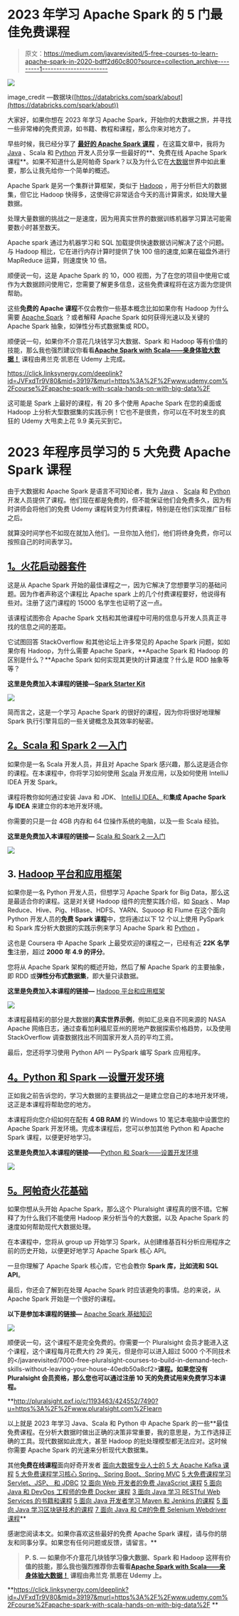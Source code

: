 # 2023 年学习 Apache Spark 的 5 门最佳免费课程

> 原文：<https://medium.com/javarevisited/5-free-courses-to-learn-apache-spark-in-2020-bdff2d60c800?source=collection_archive---------1----------------------->

[![](img/7b9454c9f889e2339390a2c29572c060.png)](https://click.linksynergy.com/deeplink?id=JVFxdTr9V80&mid=39197&murl=https%3A%2F%2Fwww.udemy.com%2Fcourse%2Fapache-spark-with-scala-hands-on-with-big-data%2F)

image_credit —数据块([https://databricks.com/spark/about](https://databricks.com/spark/about))

大家好，如果你想在 2023 年学习 Apache Spark，开始你的大数据之旅，并寻找一些非常棒的免费资源，如书籍、教程和课程，那么你来对地方了。

早些时候，我已经分享了 [**最好的 Apache Spark 课程**](/javarevisited/5-best-apache-spark-courses-for-java-and-python-developers-bbd9d63eb76c) ，在这篇文章中，我将为 [Java](/javarevisited/top-5-java-online-courses-for-beginners-best-of-lot-1e1e240a758) 、Scala 和 [Python](/javarevisited/10-free-python-tutorials-and-courses-from-google-microsoft-and-coursera-for-beginners-96b9ad20b4e6) 开发人员分享一些最好的**、免费在线 Apache Spark 课程**。如果不知道什么是阿帕奇 Spark？以及为什么它在[大数据](/swlh/5-free-online-courses-to-learn-big-data-hadoop-and-spark-in-2019-a553e6ccfe30)世界中如此重要，那么让我先给你一个简单的概述。

Apache Spark 是另一个集群计算框架，类似于 [Hadoop](http://javarevisited.blogspot.sg/2018/04/top-5-hadoop-courses-to-learn-online.html) ，用于分析巨大的数据集，但它比 Hadoop 快得多，这使得它非常适合今天的高计算需求，如处理大量数据。

处理大量数据的挑战之一是速度，因为用真实世界的数据训练机器学习算法可能需要数小时甚至数天。

Apache spark 通过为机器学习和 SQL 加载提供快速数据访问解决了这个问题。与 Hadoop 相比，它在进行内存计算时提供了快 100 倍的速度,如果在磁盘外进行 MapReduce 运算，则速度快 10 倍。

顺便说一句，这是 Apache Spark 的 10，000 视图，为了在您的项目中使用它或作为大数据顾问使用它，您需要了解更多信息，这些免费课程将在这方面为您提供帮助。

这些**免费的 Apache 课程**不仅会教你一些基本概念比如如果你有 Hadoop 为什么需要 [Apache Spark](http://javarevisited.blogspot.sg/2017/12/top-5-courses-to-learn-big-data-and.html) ？或者解释 Apache Spark 如何获得光速以及关键的 Apache Spark 抽象，如弹性分布式数据集或 RDD。

顺便说一句，如果你不介意花几块钱学习大数据、Spark 和 Hadoop 等有价值的技能，那么我也强烈建议你看看[**Apache Spark with Scala——亲身体验大数据！**](https://click.linksynergy.com/deeplink?id=JVFxdTr9V80&mid=39197&murl=https%3A%2F%2Fwww.udemy.com%2Fcourse%2Fapache-spark-with-scala-hands-on-with-big-data%2F) 课程由弗兰克·凯恩在 Udemy 上完成。

<https://click.linksynergy.com/deeplink?id=JVFxdTr9V80&mid=39197&murl=https%3A%2F%2Fwww.udemy.com%2Fcourse%2Fapache-spark-with-scala-hands-on-with-big-data%2F>  

这可能是 Spark 上最好的课程，有 20 多个使用 Apache Spark 在您的桌面或 Hadoop 上分析大型数据集的实践示例！它也不是很贵，你可以在不时发生的疯狂的 Udemy 大甩卖上花 9.9 美元买到它。

# 2023 年程序员学习的 5 大免费 Apache Spark 课程

由于大数据和 Apache Spark 是语言不可知论者，我为 [Java](http://javarevisited.blogspot.sg/2017/11/top-5-free-java-courses-for-beginners.html) 、 [Scala](http://javarevisited.blogspot.sg/2018/01/10-reasons-to-learn-scala-programming.html#axzz550Ppgfxg) 和 [Python](http://javarevisited.blogspot.sg/2018/03/top-5-courses-to-learn-python-in-2018.html) 开发人员提供了课程。他们现在都是免费的，但不能保证他们会免费多久，因为有时讲师会将他们的免费 Udemy 课程转变为付费课程，特别是在他们实现推广目标之后。

就算没时间学也不如现在就加入他们。一旦你加入他们，他们将终身免费，你可以按照自己的时间表学习。

## [1。火花启动器套件](https://click.linksynergy.com/fs-bin/click?id=JVFxdTr9V80&subid=0&offerid=323058.1&type=10&tmpid=14538&RD_PARM1=https%3A%2F%2Fwww.udemy.com%2Fsparkstarterkit%2F)

这是从 Apache Spark 开始的最佳课程之一，因为它解决了您想要学习的基础问题。因为作者声称这个课程比 Apache spark 上的几个付费课程要好，他说得有些对。注册了这门课程的 15000 名学生也证明了这一点。

该课程试图弥合 Apache Spark 文档和其他课程中可用的信息与开发人员真正寻找的信息之间的差距。

它试图回答 StackOverflow 和其他论坛上许多常见的 Apache Spark 问题，如如果你有 Hadoop，为什么需要 Apache Spark，**Apache Spark 和 Hadoop 的区别是什么？**Apache Spark 如何实现其更快的计算速度？什么是 RDD 抽象等等？

**这里是免费加入本课程的链接—**[**Spark Starter Kit**](https://click.linksynergy.com/fs-bin/click?id=JVFxdTr9V80&subid=0&offerid=323058.1&type=10&tmpid=14538&RD_PARM1=https%3A%2F%2Fwww.udemy.com%2Fsparkstarterkit%2F)

[![](img/7e9b62873e3366cfd542879241d6cdfe.png)](https://click.linksynergy.com/fs-bin/click?id=JVFxdTr9V80&subid=0&offerid=323058.1&type=10&tmpid=14538&RD_PARM1=https%3A%2F%2Fwww.udemy.com%2Fsparkstarterkit%2F)

简而言之，这是一个学习 Apache Spark 的很好的课程，因为你将很好地理解 Spark 执行引擎背后的一些关键概念及其效率的秘密。

## [2。Scala 和 Spark 2 —入门](https://click.linksynergy.com/fs-bin/click?id=JVFxdTr9V80&subid=0&offerid=323058.1&type=10&tmpid=14538&RD_PARM1=https%3A%2F%2Fwww.udemy.com%2Fscala-and-spark-2-getting-started%2F)

如果你是一名 Scala 开发人员，并且对 Apache Spark 感兴趣，那么这是适合你的课程。在本课程中，你将学习如何使用 [Scala](http://javarevisited.blogspot.sg/2017/04/5-books-to-learn-scala-and-functional-programming.html) 开发应用，以及如何使用 IntelliJ IDEA 开发 Spark。

课程将教你如何通过安装 Java 和 JDK、 [IntelliJ IDEA、](https://itnext.io/top-5-intellijidea-and-android-studio-courses-for-java-and-android-programmers-afcc27309b60)和**集成 Apache Spark 与 IDEA** 来建立你的本地开发环境。

你需要的只是一台 4GB 内存和 64 位操作系统的电脑，以及一些 Scala 经验。

**这里是免费加入本课程的链接—** [Scala 和 Spark 2 —入门](https://click.linksynergy.com/fs-bin/click?id=JVFxdTr9V80&subid=0&offerid=323058.1&type=10&tmpid=14538&RD_PARM1=https%3A%2F%2Fwww.udemy.com%2Fscala-and-spark-2-getting-started%2F)

[![](img/01a09495b5e34533fed7c411c5c16c3d.png)](https://click.linksynergy.com/fs-bin/click?id=JVFxdTr9V80&subid=0&offerid=323058.1&type=10&tmpid=14538&RD_PARM1=https%3A%2F%2Fwww.udemy.com%2Fscala-and-spark-2-getting-started%2F)

## 3. [Hadoop 平台和应用框架](https://coursera.pxf.io/c/3294490/1164545/14726?u=https%3A%2F%2Fwww.coursera.org%2Flearn%2Fhadoop)

如果你是一名 Python 开发人员，但想学习 Apache Spark for Big Data，那么这是最适合你的课程。这是对关键 Hadoop 组件的完整实践介绍，如 [Spark](/javarevisited/5-best-apache-spark-courses-for-java-and-python-developers-bbd9d63eb76c) 、Map Reduce、Hive、Pig、HBase、HDFS、YARN、Squoop 和 Flume
在这个面向 Python 开发人员的**免费 Spark 课程**中，您将通过以下 12 个以上使用 PySpark 和 Spark 库分析大数据的实践示例来学习 Apache Spark 和 [Python](http://www.java67.com/2018/02/5-free-python-online-courses-for-beginners.html) 。

这也是 Coursera 中 Apache Spark 上最受欢迎的课程之一，已经有近 **22K 名学生**注册，超过 **2000 年 4.9 的评分**。

您将从 Apache Spark 架构的概述开始，然后了解 Apache Spark 的主要抽象，即 RDD 或**弹性分布式数据集**，即大量只读数据。

**这里是免费加入本课程的链接—** [Hadoop 平台和应用框架](https://coursera.pxf.io/c/3294490/1164545/14726?u=https%3A%2F%2Fwww.coursera.org%2Flearn%2Fhadoop)

[![](img/95bdbc546b2375dee9130fef83735a85.png)](https://coursera.pxf.io/c/3294490/1164545/14726?u=https%3A%2F%2Fwww.coursera.org%2Flearn%2Fhadoop)

本课程最精彩的部分是大数据的**真实世界示例**，例如汇总来自不同来源的 NASA Apache 网络日志，通过查看加利福尼亚州的房地产数据探索价格趋势，以及使用 StackOverflow 调查数据找出不同国家开发人员的平均工资。

最后，您还将学习使用 Python API — PySpark 编写 Spark 应用程序。

## [4。Python 和 Spark —设置开发环境](https://click.linksynergy.com/fs-bin/click?id=JVFxdTr9V80&subid=0&offerid=323058.1&type=10&tmpid=14538&RD_PARM1=https%3A%2F%2Fwww.udemy.com%2Fpython-and-spark-setup-development-environment%2F)

正如我之前告诉您的，学习大数据的主要挑战之一是建立您自己的本地开发环境，这正是本课程将帮助您的地方。

本课程将向您介绍如何在配有 **4 GB RAM** 的 Windows 10 笔记本电脑中设置您的 Apache Spark 开发环境。完成本课程后，您可以参加其他 Python 和 Apache Spark 课程，以便更好地学习。

**这里是免费加入本课程的链接——**[Python 和 Spark——设置开发环境](https://click.linksynergy.com/fs-bin/click?id=JVFxdTr9V80&subid=0&offerid=323058.1&type=10&tmpid=14538&RD_PARM1=https%3A%2F%2Fwww.udemy.com%2Fpython-and-spark-setup-development-environment%2F)

[![](img/62ad491630c9bee91a0365c7d0165e47.png)](https://click.linksynergy.com/fs-bin/click?id=JVFxdTr9V80&subid=0&offerid=323058.1&type=10&tmpid=14538&RD_PARM1=https%3A%2F%2Fwww.udemy.com%2Fpython-and-spark-setup-development-environment%2F)

## [5。阿帕奇火花基础](https://pluralsight.pxf.io/c/1193463/424552/7490?u=https%3A%2F%2Fwww.pluralsight.com%2Fcourses%2Fapache-spark-fundamentals)

如果你想从头开始 Apache Spark，那么这个 Pluralsight 课程真的很不错。它解释了为什么我们不能使用 Hadoop 来分析当今的大数据，以及 Apache Spark 的速度如何帮助现代大数据处理。

在本课程中，您将从 group up 开始学习 Spark，从创建维基百科分析应用程序之前的历史开始，以便更好地学习 Apache Spark 核心 API。

一旦你理解了 Apache Spark 核心库，它也会教你 **Spark 库，比如流和 SQL API**。

最后，你还会了解到在处理 Apache Spark 时应该避免的事情。总的来说，从 Apache Spark 开始是一个很好的课程。

**以下是参加本课程的链接—** [Apache Spark 基础知识](https://pluralsight.pxf.io/c/1193463/424552/7490?u=https%3A%2F%2Fwww.pluralsight.com%2Fcourses%2Fapache-spark-fundamentals)

[![](img/6009fb3081cb241918282fd8ce6879bc.png)](https://pluralsight.pxf.io/c/1193463/424552/7490?u=https%3A%2F%2Fwww.pluralsight.com%2Fcourses%2Fapache-spark-fundamentals)

顺便说一句，这个课程不是完全免费的。你需要一个 Pluralsight 会员才能进入这个课程，这个课程每月花费大约 29 美元，但是你可以进入超过 5000 个不同技术的</javarevisited/7000-free-pluralsight-courses-to-build-in-demand-tech-skills-without-leaving-your-house-40edb50a8cf2>**课程。如果您没有 Pluralsight 会员资格，那么您也可以通过注册 10 天的免费试用来免费学习本课程。**

**<http://pluralsight.pxf.io/c/1193463/424552/7490?u=https%3A%2F%2Fwww.pluralsight.com%2Flearn>  

以上就是 2023 年学习 Java、Scala 和 Python 中 Apache Spark 的一些**最佳免费课程。在分析大数据时做出正确的决策非常重要，我的意思是，为工作选择正确的工具。现代数据如此庞大，甚至 Hadoop 的批处理模型都无法应对。这时候你需要 Apache Spark 的光速来分析现代大数据集。

其他**免费在线课程**面向好奇开发者
[面向大数据专业人士的 5 大 Apache Kafka 课程](http://javarevisited.blogspot.sg/2018/04/top-5-apache-kafka-course-to-learn.html)
[5 大免费课程学习核心 Spring、Spring Boot、Spring MVC](http://www.java67.com/2017/11/top-5-free-core-spring-mvc-courses-learn-online.html)
[5 大免费课程学习 Servlet、JSP、 和 JDBC](http://www.java67.com/2018/02/5-free-servlet-jsp-and-jdbc-online-courses-for-java-developers.html)
[12 面向 Web 开发者的免费 JavaScript 课程](/javarevisited/12-free-courses-to-learn-javascript-and-es6-for-beginners-and-experienced-developers-aa35874c9a32)
[5 面向 Java 和 DevOps 工程师的免费 Docker 课程](/javarevisited/top-5-free-courses-to-learn-docker-for-beginners-best-of-lot-b2b1ad2b98ad)
[3 面向 Java 学习 RESTful Web Services 的书籍和课程](http://www.java67.com/2018/02/3-books-and-courses-to-learn-restful-web-services-with-spring.html)
[5 面向 Java 开发者学习 Maven 和 Jenkins 的课程](http://www.java67.com/2018/02/6-free-maven-and-jenkins-online-courses-for-java-developers.html)
[5 面向 Java 学习区块链技术的课程](http://www.java67.com/2018/02/5-free-blockchain-technology-courses.html)
[7 面向 Java 和 C#的免费 Selenium Webdriver 课程](http://www.java67.com/2018/02/7-free-selenium-web-deriver-courses-for-java-C-developer.html)**

感谢您阅读本文。如果你喜欢这些最好的免费 Apache Spark 课程，请与你的朋友和同事分享。如果您有任何问题或反馈，请留言。** 

> ****P. S. —** 如果你不介意花几块钱学习像大数据、Spark 和 Hadoop 这样有价值的技能，那么我也强烈推荐你去看看[**Apache Spark with Scala——亲身体验大数据！**](https://click.linksynergy.com/deeplink?id=JVFxdTr9V80&mid=39197&murl=https%3A%2F%2Fwww.udemy.com%2Fcourse%2Fapache-spark-with-scala-hands-on-with-big-data%2F) 课程由弗兰克·凯恩在 Udemy 上。**

**<https://click.linksynergy.com/deeplink?id=JVFxdTr9V80&mid=39197&murl=https%3A%2F%2Fwww.udemy.com%2Fcourse%2Fapache-spark-with-scala-hands-on-with-big-data%2F> **